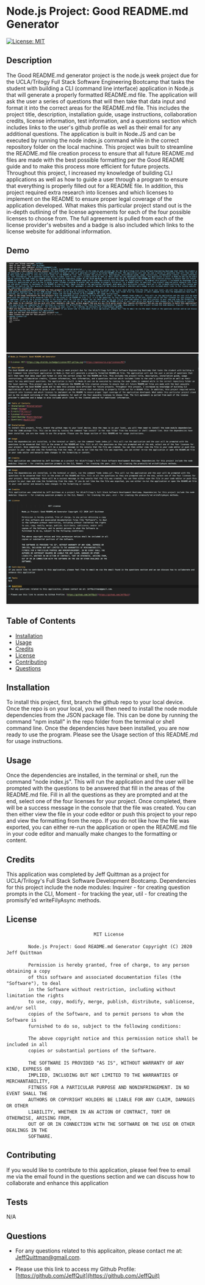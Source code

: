 
# Node.js Project: Good README.md Generator

[![License: MIT](https://img.shields.io/badge/License-MIT-yellow.svg)](https://opensource.org/licenses/MIT)

## Description
The Good README.md generator project is the node.js week project due for the UCLA/Trilogy Full Stack Software Engineering Bootcamp that tasks the student with building a CLI (command line interface) application in Node.js that will generate a properly formatted README.md file. The application will ask the user a series of questions that will then take that data input and format it into the correct areas for the README.md file. This includes the project title, description, installation guide, usage instructions, collaboration credits, license information, test information, and a questions section which includes links to the user's github profile as well as their email for any additional questions. The application is built in Node.JS and can be executed by running the node index.js command while in the correct repository folder on the local machine. This project was built to streamline the README.md file creation process to ensure that all future README.md files are made with the best possible formatting per the Good README guide and to make this process more efficient for future projects. Throughout this project, I increased my knowledge of building CLI applications as well as how to guide a user through a program to ensure that everything is properly filled out for a README file. In addition, this project required extra research into licenses and which licenses to implement on the README to ensure proper legal coverage of the application developed. What makes this particular project stand out is the in-depth outlining of the license agreements for each of the four possible licenses to choose from. The full agreement is pulled from each of the license provider's websites and a badge is also included which links to the license website for additional information. 

## Demo


<img src="/DemoImgs/S1.png?raw=true">
<img src="/DemoImgs/S2.png?raw=true">
<img src="/DemoImgs/S3.png?raw=true">

## Table of Contents
* [Installation](#installation)
* [Usage](#usage)
* [Credits](#credits)
* [License](#license)
* [Contributing](#contributing)
* [Questions](#questions)

## Installation
To install this project, first, branch the github repo to your local device. Once the repo is on your local, you will then need to install the node module dependencies from the JSON package file. This can be done by running the command "npm install" in the repo folder from the terminal or shell command line. Once the dependencies have been installed, you are now ready to use the program. Please see the Usage section of this README.md for usage instructions. 

## Usage
Once the dependencies are installed, in the terminal or shell, run the command "node index.js". This will run the application and the user will be prompted with the questions to be answered that fill in the areas of the README.md file. Fill in all the questions as they are prompted and at the end, select one of the four licenses for your project. Once completed, there will be a success message in the console that the file was created. You can then either view the file in your code editor or push this project to your repo and view the formatting from the repo. If you do not like how the file was exported, you can either re-run the application or open the README.md file in your code editor and manually make changes to the formatting or content. 

## Credits
This application was completed by Jeff Quittman as a project for UCLA/Trilogy's Full Stack Software Development Bootcamp. Dependencies for this project include the node modules: Inquirer - for creating question prompts in the CLI, Moment - for tracking the year, util - for creating the promisify'ed writeFilyAsync methods.

## License

									MIT License

			Node.js Project: Good README.md Generator Copyright (C) 2020 Jeff Quittman
			
			Permission is hereby granted, free of charge, to any person obtaining a copy
			of this software and associated documentation files (the "Software"), to deal
			in the Software without restriction, including without limitation the rights
			to use, copy, modify, merge, publish, distribute, sublicense, and/or sell
			copies of the Software, and to permit persons to whom the Software is
			furnished to do so, subject to the following conditions:
			
			The above copyright notice and this permission notice shall be included in all
			copies or substantial portions of the Software.
			
			THE SOFTWARE IS PROVIDED "AS IS", WITHOUT WARRANTY OF ANY KIND, EXPRESS OR
			IMPLIED, INCLUDING BUT NOT LIMITED TO THE WARRANTIES OF MERCHANTABILITY,
			FITNESS FOR A PARTICULAR PURPOSE AND NONINFRINGEMENT. IN NO EVENT SHALL THE
			AUTHORS OR COPYRIGHT HOLDERS BE LIABLE FOR ANY CLAIM, DAMAGES OR OTHER
			LIABILITY, WHETHER IN AN ACTION OF CONTRACT, TORT OR OTHERWISE, ARISING FROM,
			OUT OF OR IN CONNECTION WITH THE SOFTWARE OR THE USE OR OTHER DEALINGS IN THE
			SOFTWARE.

## Contributing
If you would like to contribute to this application, please feel free to email me via the email found in the questions section and we can discuss how to collaborate and enhance this application

## Tests
N/A

## Questions
- For any questions related to this applicaiton, please contact me at: JeffQuittman@gmail.com. 

- Please use this link to access my Github Profile: [https://github.com/JeffQuit](https://github.com/JeffQuit)

